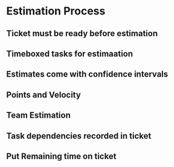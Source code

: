 # Estimation Process

## Ticket must be ready before estimation

## Timeboxed tasks for estimaation

## Estimates come with confidence intervals

## Points and Velocity

## Team Estimation

## Task dependencies recorded in ticket

## Put Remaining time on ticket
